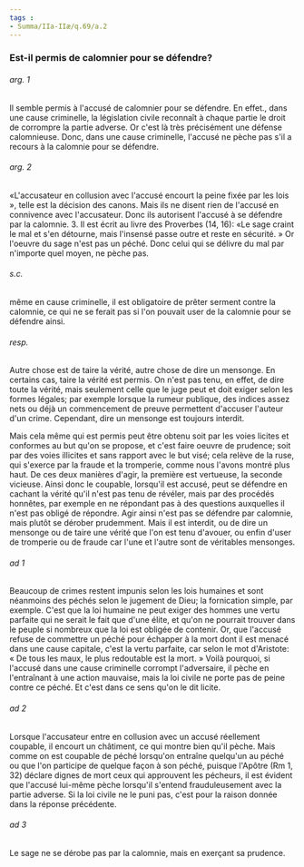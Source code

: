 ```yaml
---
tags : 
- Summa/IIa-IIæ/q.69/a.2
---
```


### Est-il permis de calomnier pour se défendre?

###### arg. 1
Il semble permis à l'accusé de calomnier pour se défendre. En effet., dans une cause criminelle, la législation civile reconnaît à chaque partie le droit de corrompre la partie adverse. Or c'est là très précisément une défense calomnieuse. Donc, dans une cause criminelle, l'accusé ne pèche pas s'il a recours à la calomnie pour se défendre. 

###### arg. 2
«L'accusateur en collusion avec l'accusé encourt la peine fixée par les lois », telle est la décision des canons. Mais ils ne disent rien de l'accusé en connivence avec l'accusateur. Donc ils autorisent l'accusé à se défendre par la calomnie. 3. Il est écrit au livre des Proverbes (14, 16): «Le sage craint le mal et s'en détourne, mais l'insensé passe outre et reste en sécurité. » Or l'oeuvre du sage n'est pas un péché. Donc celui qui se délivre du mal par n'importe quel moyen, ne pèche pas. 

###### s.c.
même en cause criminelle, il est obligatoire de prêter serment contre la calomnie, ce qui ne se ferait pas si l'on pouvait user de la calomnie pour se défendre ainsi. 

###### resp.
Autre chose est de taire la vérité, autre chose de dire un mensonge. En certains cas, taire la vérité est permis. On n'est pas tenu, en effet, de dire toute la vérité, mais seulement celle que le juge peut et doit exiger selon les formes légales; par exemple lorsque la rumeur publique, des indices assez nets ou déjà un commencement de preuve permettent d'accuser l'auteur d'un crime. Cependant, dire un mensonge est toujours interdit. 

Mais cela même qui est permis peut être obtenu soit par les voies licites et conformes au but qu'on se propose, et c'est faire oeuvre de prudence; soit par des voies illicites et sans rapport avec le but visé; cela relève de la ruse, qui s'exerce par la fraude et la tromperie, comme nous l'avons montré plus haut. De ces deux manières d'agir, la première est vertueuse, la seconde vicieuse. Ainsi donc le coupable, lorsqu'il est accusé, peut se défendre en cachant la vérité qu'il n'est pas tenu de révéler, mais par des procédés honnêtes, par exemple en ne répondant pas à des questions auxquelles il n'est pas obligé de répondre. Agir ainsi n'est pas se défendre par calomnie, mais plutôt se dérober prudemment. Mais il est interdit, ou de dire un mensonge ou de taire une vérité que l'on est tenu d'avouer, ou enfin d'user de tromperie ou de fraude car l'une et l'autre sont de véritables mensonges. 

###### ad 1
Beaucoup de crimes restent impunis selon les lois humaines et sont néanmoins des péchés selon le jugement de Dieu; la fornication simple, par exemple. C'est que la loi humaine ne peut exiger des hommes une vertu parfaite qui ne serait le fait que d'une élite, et qu'on ne pourrait trouver dans le peuple si nombreux que la loi est obligée de contenir. Or, que l'accusé refuse de commettre un péché pour échapper à la mort dont il est menacé dans une cause capitale, c'est la vertu parfaite, car selon le mot d'Aristote: « De tous les maux, le plus redoutable est la mort. » Voilà pourquoi, si l'accusé dans une cause criminelle corrompt l'adversaire, il pèche en l'entraînant à une action mauvaise, mais la loi civile ne porte pas de peine contre ce péché. Et c'est dans ce sens qu'on le dit licite. 

###### ad 2
Lorsque l'accusateur entre en collusion avec un accusé réellement coupable, il encourt un châtiment, ce qui montre bien qu'il pèche. Mais comme on est coupable de péché lorsqu'on entraîne quelqu'un au péché ou que l'on participe de quelque façon à son péché, puisque l'Apôtre (Rm 1, 32) déclare dignes de mort ceux qui approuvent les pécheurs, il est évident que l'accusé lui-même pèche lorsqu'il s'entend frauduleusement avec la partie adverse. Si la loi civile ne le puni pas, c'est pour la raison donnée dans la réponse précédente. 

###### ad 3
Le sage ne se dérobe pas par la calomnie, mais en exerçant sa prudence. 

